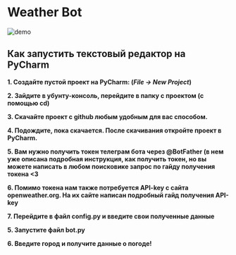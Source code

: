 <h1 id="text-editor">Weather Bot</h1>

![demo](demo.gif)


<h2 id="-pycharm">Как запустить текстовый редактор на PyCharm</h2>
<p><strong>1. Создайте пустой проект на PyCharm: (<em>File -&gt; New Project</em>)</strong></p>
<p><strong>2. Зайдите в убунту-консоль, перейдите в папку с проектом (с помощью cd)</strong></p>
<p><strong>3. Скачайте проект с github любым удобным для вас способом. </strong></p>
<p><strong>4. Подождите, пока скачается. После скачивания откройте проект в PyCharm.</strong></p>
<p><strong>5. Вам нужно получить токен телеграм бота через @BotFather 
(в нем уже описана подробная инструкция, как получить токен, но вы можете написать в любом поисковике запрос по гайду получения токена <3 </strong></p>
<p><strong>6. Помимо токена нам также потребуется API-key с сайта openweather.org.
На их сайте написан подробный гайд получения API-key</strong></p>
<p><strong>7. Перейдите в файл config.py и введите свои полученные данные</strong></p>
<p><strong>5. Запустите файл bot.py</strong></p>
<p><strong>6. Введите город и получите данные о погоде!</strong></p>

